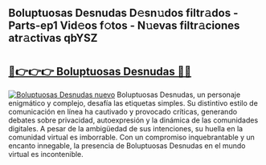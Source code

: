 ## Boluptuosas Desnudas D𝚎sn𝚞dos filtr𝚊dos - Parts-ep1 Vid𝚎os f𝚘tos - N𝚞evas filtr𝚊ciones atr𝚊ctivas qbYSZ

# <h2><a href="http://mbap3z.tromn.icu/?c=Boluptuosas+Desnudas">🔗👉👉👉 Boluptuosas Desnudas 🔗🔗</a></h2>

[![Boluptuosas Desnudas nuevo](https://i.imgur.com/pEAQMta.gif)](http://mbap3z.tromn.icu/?c=Boluptuosas+Desnudas)
Boluptuosas Desnudas, un personaje enigmático y complejo, desafía las etiquetas simples. Su distintivo estilo de comunicación en línea ha cautivado y provocado críticas, generando debates sobre privacidad, autoexpresión y la dinámica de las comunidades digitales. A pesar de la ambigüedad de sus intenciones, su huella en la comunidad virtual es imborrable. Con un compromiso inquebrantable y un encanto innegable, la presencia de Boluptuosas Desnudas en el mundo virtual es incontenible.
